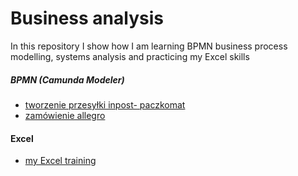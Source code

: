 # Business analysis

In this repository I show how I am learning 
BPMN business process modelling, systems analysis 
and practicing my Excel skills

##### BPMN (Camunda Modeler)
* [tworzenie przesyłki inpost- paczkomat](tworzenie_przesyłki_inpost.png)
* [zamówienie allegro](zamówienie_allegro.png)

#### Excel 
* [my Excel training](https://github.com/MonikaPich/analysis/tree/master/Excel)
